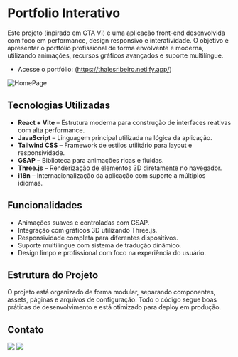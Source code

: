 # Portfolio Interativo 

Este projeto (inpirado em GTA VI) é uma aplicação front-end desenvolvida com foco em performance, design responsivo e interatividade. O objetivo é apresentar o portfólio profissional de forma envolvente e moderna, utilizando animações, recursos gráficos avançados e suporte multilíngue.

- Acesse o portfólio: (https://thalesribeiro.netlify.app/)

![HomePage](https://i.imgur.com/44jKKbq.jpeg)

## Tecnologias Utilizadas

- **React + Vite** – Estrutura moderna para construção de interfaces reativas com alta performance.
- **JavaScript** – Linguagem principal utilizada na lógica da aplicação.
- **Tailwind CSS** – Framework de estilos utilitário para layout e responsividade.
- **GSAP** – Biblioteca para animações ricas e fluidas.
- **Three.js** – Renderização de elementos 3D diretamente no navegador.
- **i18n** – Internacionalização da aplicação com suporte a múltiplos idiomas.

## Funcionalidades

- Animações suaves e controladas com GSAP.
- Integração com gráficos 3D utilizando Three.js.
- Responsividade completa para diferentes dispositivos.
- Suporte multilíngue com sistema de tradução dinâmico.
- Design limpo e profissional com foco na experiência do usuário.

## Estrutura do Projeto

O projeto está organizado de forma modular, separando componentes, assets, páginas e arquivos de configuração. Todo o código segue boas práticas de desenvolvimento e está otimizado para deploy em produção.

## Contato 

<div>
    <a href="https://www.linkedin.com/in/ribeirothales/" target="_blank"><img src="https://img.shields.io/badge/LinkedIn-0077B5?style=for-the-badge&logo=linkedin&logoColor=white" target="_blank"></a>
    <a href="mailto:thales.o.ribeiro@gmail.com" target="_blank"><img src="https://img.shields.io/badge/Gmail-D14836?style=for-the-badge&logo=gmail&logoColor=white" target="_blank"></a>
</div>
